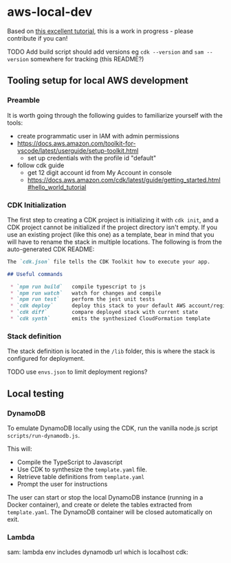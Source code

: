 # aws-local-dev

Based on [this excellent tutorial](https://sanderknape.com/2019/05/building-serverless-applications-aws-cdk/), this is a work in progress - please contribute if you can!

TODO Add build script should add versions eg `cdk --version` and `sam --version` somewhere for tracking (this README?)

## Tooling setup for local AWS development

### Preamble

It is worth going through the following guides to familiarize yourself with the tools:

- create programmatic user in IAM with admin permissions
- https://docs.aws.amazon.com/toolkit-for-vscode/latest/userguide/setup-toolkit.html
  - set up credentials with the profile id "default"
- follow cdk guide
  - get 12 digit account id from My Account in console
  - https://docs.aws.amazon.com/cdk/latest/guide/getting_started.html#hello_world_tutorial

### CDK Initialization

The first step to creating a CDK project is initializing it with `cdk init`, and a CDK project cannot be initialized if the project directory isn't empty. If you use an existing project (like this one) as a template, bear in mind that you will have to rename the stack in multiple locations. The following is from the auto-generated CDK README:

```markdown
The `cdk.json` file tells the CDK Toolkit how to execute your app.

## Useful commands

 * `npm run build`   compile typescript to js
 * `npm run watch`   watch for changes and compile
 * `npm run test`    perform the jest unit tests
 * `cdk deploy`      deploy this stack to your default AWS account/region
 * `cdk diff`        compare deployed stack with current state
 * `cdk synth`       emits the synthesized CloudFormation template
```

### Stack definition

The stack definition is located in the `/lib` folder, this is where the stack is configured for deployment.

TODO use `envs.json` to limit deployment regions?

## Local testing

### DynamoDB

To emulate DynamoDB locally using the CDK, run the vanilla node.js script `scripts/run-dynamodb.js`.

This will:

- Compile the TypeScript to Javascript
- Use CDK to synthesize the `template.yaml` file.
- Retrieve table definitions from `template.yaml`
- Prompt the user for instructions

The user can start or stop the local DynamoDB instance (running in a Docker container),
and create or delete the tables extracted from `template.yaml`. The DynamoDB container
will be closed automatically on exit.

### Lambda

sam: lambda env includes dynamodb url which is localhost
cdk:
